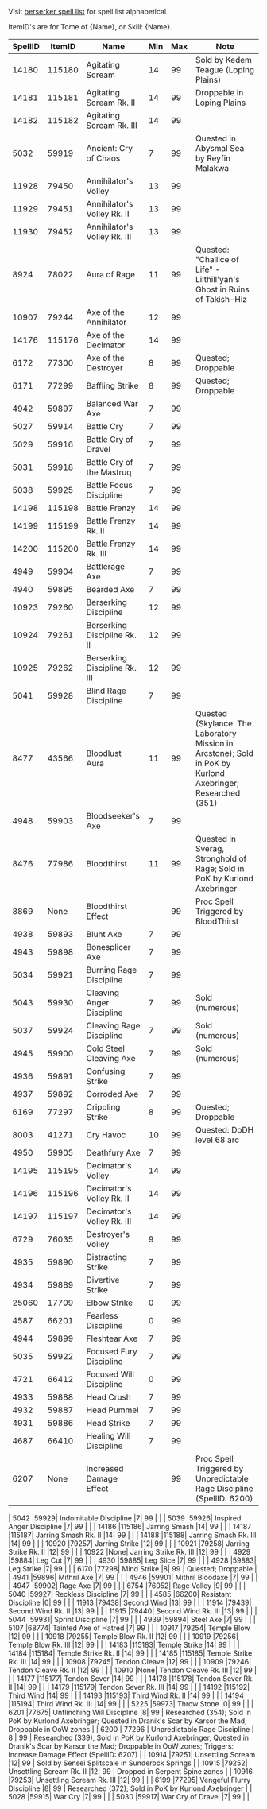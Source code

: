 Visit [berserker spell list](http://mqemulator.net/spells.php?name=&class=16&minlevel=&maxlevel=&spelleffect=&isearch=Search) for spell list alphabetical


ItemID's are for Tome of {Name}, or Skill: {Name}.

| SpellID | ItemID | Name | Min | Max | Note |
|---------|--------|------|-----|-----|------|
| 14180 |115180| Agitating Scream |14| 99 | Sold by Kedem Teague (Loping Plains) |
| 14181 |115181| Agitating Scream Rk. II |14| 99 | Droppable in Loping Plains |
| 14182 |115182| Agitating Scream Rk. III |14| 99 | |
| 5032 |59919| Ancient: Cry of Chaos |7| 99 | Quested in Abysmal Sea by Reyfin Malakwa |
| 11928 |79450| Annihilator's Volley |13| 99 | |
| 11929 |79451| Annihilator's Volley Rk. II |13| 99 | |
| 11930 |79452| Annihilator's Volley Rk. III |13| 99 | |
| 8924 |78022| Aura of Rage |11| 99 | Quested: "Challice of Life" - Lilthill'yan's Ghost in Ruins of Takish-Hiz |
| 10907 |79244| Axe of the Annihilator |12| 99 | |
| 14176 |115176| Axe of the Decimator |14| 99 | |
| 6172 |77300| Axe of the Destroyer |8| 99 | Quested; Droppable |
| 6171 |77299| Baffling Strike |8| 99 | Quested; Droppable |
| 4942 |59897| Balanced War Axe |7| 99 | |
| 5027 |59914| Battle Cry |7| 99 | |
| 5029 |59916| Battle Cry of Dravel |7| 99 | |
| 5031 |59918| Battle Cry of the Mastruq |7| 99 | |
| 5038 |59925| Battle Focus Discipline |7| 99 | |
| 14198 |115198| Battle Frenzy |14| 99 | |
| 14199 |115199| Battle Frenzy Rk. II |14| 99 | |
| 14200 |115200| Battle Frenzy Rk. III |14| 99 | |
| 4949 |59904| Battlerage Axe |7| 99 | |
| 4940 |59895| Bearded Axe |7| 99 | |
| 10923 |79260| Berserking Discipline |12| 99 | |
| 10924 |79261| Berserking Discipline Rk. II |12| 99 | |
| 10925 |79262| Berserking Discipline Rk. III |12| 99 | |
| 5041 |59928| Blind Rage Discipline |7| 99 | |
| 8477 |43566| Bloodlust Aura |11| 99 | Quested (Skylance: The Laboratory Mission in Arcstone); Sold in PoK by Kurlond Axebringer; Researched (351) |
| 4948 |59903| Bloodseeker's Axe |7| 99 | |
| 8476 |77986| Bloodthirst |11| 99 | Quested in Sverag, Stronghold of Rage; Sold in PoK by Kurlond Axebringer |
| 8869 |None| Bloodthirst Effect || 99 | Proc Spell Triggered by BloodThirst |
| 4938 |59893| Blunt Axe |7| 99 | |
| 4943 |59898| Bonesplicer Axe |7| 99 | |
| 5034 |59921| Burning Rage Discipline |7| 99 | |
| 5043 |59930| Cleaving Anger Discipline |7| 99 | Sold (numerous)  |
| 5037 |59924| Cleaving Rage Discipline |7| 99 | Sold (numerous) |
| 4945 |59900| Cold Steel Cleaving Axe |7| 99 | Sold (numerous) |
| 4936 |59891| Confusing Strike |7| 99 | |
| 4937 |59892| Corroded Axe |7| 99 | |
| 6169 |77297| Crippling Strike |8| 99 | Quested; Droppable |
| 8003 |41271| Cry Havoc |10| 99 | Quested: DoDH level 68 arc |
| 4950 |59905| Deathfury Axe |7| 99 | |
| 14195 |115195| Decimator's Volley |14| 99 | |
| 14196 |115196| Decimator's Volley Rk. II |14| 99 | |
| 14197 |115197| Decimator's Volley Rk. III |14| 99 | |
| 6729 |76035| Destroyer's Volley |9| 99 | |
| 4935 |59890| Distracting Strike |7| 99 | |
| 4934 |59889| Divertive Strike |7| 99 | |
| 25060 |17709| Elbow Strike |0| 99 | |
| 4587 |66201| Fearless Discipline |0| 99 | |
| 4944 |59899| Fleshtear Axe |7| 99 | |
| 5035 |59922| Focused Fury Discipline |7| 99 | |
| 4721 |66412| Focused Will Discipline |0| 99 | |
| 4933 |59888| Head Crush |7| 99 | |
| 4932 |59887| Head Pummel |7| 99 | |
| 4931 |59886| Head Strike |7| 99 | |
| 4687 |66410| Healing Will Discipline |7| 99 | |
| 6207 | None | Increased Damage Effect | | 99 | Proc Spell Triggered by Unpredictable Rage Discipline (SpellID: 6200) |

| 5042 |59929| Indomitable Discipline |7| 99 | |
| 5039 |59926| Inspired Anger Discipline |7| 99 | |
| 14186 |115186| Jarring Smash |14| 99 | |
| 14187 |115187| Jarring Smash Rk. II |14| 99 | |
| 14188 |115188| Jarring Smash Rk. III |14| 99 | |
| 10920 |79257| Jarring Strike |12| 99 | |
| 10921 |79258| Jarring Strike Rk. II |12| 99 | |
| 10922 |None| Jarring Strike Rk. III |12| 99 | |
| 4929 |59884| Leg Cut |7| 99 | |
| 4930 |59885| Leg Slice |7| 99 | |
| 4928 |59883| Leg Strike |7| 99 | |
| 6170 |77298| Mind Strike |8| 99 | Quested; Droppable |
| 4941 |59896| Mithril Axe |7| 99 | |
| 4946 |59901| Mithril Bloodaxe |7| 99 | |
| 4947 |59902| Rage Axe |7| 99 | |
| 6754 |76052| Rage Volley |9| 99 | |
| 5040 |59927| Reckless Discipline |7| 99 | |
| 4585 |66200| Resistant Discipline |0| 99 | |
| 11913 |79438| Second Wind |13| 99 | |
| 11914 |79439| Second Wind Rk. II |13| 99 | |
| 11915 |79440| Second Wind Rk. III |13| 99 | |
| 5044 |59931| Sprint Discipline |7| 99 | |
| 4939 |59894| Steel Axe |7| 99 | |
| 5107 |68774| Tainted Axe of Hatred |7| 99 | |
| 10917 |79254| Temple Blow |12| 99 | |
| 10918 |79255| Temple Blow Rk. II |12| 99 | |
| 10919 |79256| Temple Blow Rk. III |12| 99 | |
| 14183 |115183| Temple Strike |14| 99 | |
| 14184 |115184| Temple Strike Rk. II |14| 99 | |
| 14185 |115185| Temple Strike Rk. III |14| 99 | |
| 10908 |79245| Tendon Cleave |12| 99 | |
| 10909 |79246| Tendon Cleave Rk. II |12| 99 | |
| 10910 |None| Tendon Cleave Rk. III |12| 99 | |
| 14177 |115177| Tendon Sever |14| 99 | |
| 14178 |115178| Tendon Sever Rk. II |14| 99 | |
| 14179 |115179| Tendon Sever Rk. III |14| 99 | |
| 14192 |115192| Third Wind |14| 99 | |
| 14193 |115193| Third Wind Rk. II |14| 99 | |
| 14194 |115194| Third Wind Rk. III |14| 99 | |
| 5225 |59973| Throw Stone |0| 99 | |
| 6201 |77675| Unflinching Will Discipline |8| 99 | Researched (354); Sold in PoK by Kurlond Axebringer; Quested in Dranik's Scar by Karsor the Mad; Droppable in OoW zones |
| 6200 | 77296 | Unpredictable Rage Discipline | 8 | 99 | Researched (339), Sold in PoK by Kurlond Axebringer, Quested in Dranik's Scar by Karsor the Mad; Droppable in OoW zones; Triggers: Increase Damage Effect (SpellID: 6207) |
| 10914 |79251| Unsettling Scream |12| 99 | Sold by Sensei Splitscale in Sunderock Springs |
| 10915 |79252| Unsettling Scream Rk. II |12| 99 | Dropped in Serpent Spine zones |
| 10916 |79253| Unsettling Scream Rk. III |12| 99 | |
| 6199 |77295| Vengeful Flurry Discipline |8| 99 | Researched (372); Sold in PoK by Kurlond Axebringer |
| 5028 |59915| War Cry |7| 99 | |
| 5030 |59917| War Cry of Dravel |7| 99 | |
